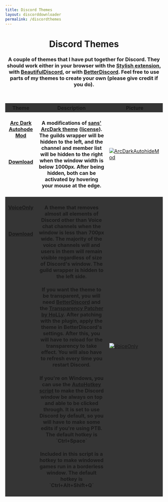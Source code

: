 ```yaml
---
title: Discord Themes
layout: discorddownloader
permalink: /discordthemes
---
```


<head>
<style>
table {
    border-collapse: collapse;
    width: 100%;
}

td, th {
    border: 1px solid #000000;
    text-align: left;
    padding: 8px;
}

tr:nth-child(even) {
    background-color: #252525;
}
tr:nth-child(odd) {
	background-color: #353535;
}
</style>
</head>
<p><h1 align="center">Discord Themes</h1>
<h3 align="center">A couple of themes that I have put together for Discord. They should work either in your browser with the <a href="https://www.google.com/search?q=stylish+extension" target="_blank">Stylish extension</a>, with <a href="https://github.com/leovoel/BeautifulDiscord" target="_blank">BeautifulDiscord</a>, or with <a href="https://github.com/Jiiks/BetterDiscordApp" target="_blank">BetterDiscord</a>. Feel free to use parts of my themes to create your own (please give credit if you do).</h3><br></p>
<table>
  <tr>
    <th>Theme</th>
    <th>Description</th>
    <th>Picture</th>
  </tr>
  <tr>
    <td valign="top"><p><h4 align="center"><a href="https://raw.githubusercontent.com/simoniz0r/DiscordThemes/master/ArcDarkMods/ArcDarkAutohideMod.theme.css" target="_blank">Arc Dark Autohode Mod</a></h4><br><h4 align="center"><a href="https://raw.githubusercontent.com/simoniz0r/DiscordThemes/master/ArcDarkMods/ArcDarkAutohideMod.theme.css" download>Download</a></h4></p></td>
    <td valign="top"><h4  align="center">A modifications of <a href="https://userstyles.org/styles/127986/discord-arc-dark" target="_blank">sans' ArcDark theme</a> (<a href="https://creativecommons.org/licenses/by-nc-sa/4.0/legalcode" target="_blank">license</a>).  The guilds wrapper will be hidden to the left, and the channel and member list will be hidden to the right when the window width is below 1000px.  After being hidden, both can be activated by hovering your mouse at the edge.</h4></td>
    <td valign="center"><a href="https://github.com/simoniz0r/DiscordThemes/blob/master/ArcDarkMods/ArcDarkAutohideMod.gif" target="_blank"><img src="https://raw.githubusercontent.com/simoniz0r/DiscordThemes/master/ArcDarkMods/ArcDarkAutohideMod.gif" alt="ArcDarkAutohideMod"></a></td>
  </tr>
  <tr>
    <td valign="top"><p><h4 align="center"><a href="https://raw.githubusercontent.com/simoniz0r/DiscordThemes/master/VoiceOnly/VoiceOnly.theme.css" target="_blank">VoiceOnly</a></h4><br><h4 align="center"><a href="https://raw.githubusercontent.com/simoniz0r/DiscordThemes/master/VoiceOnly/VoiceOnly.theme.css" download>Download</a></h4></p></td>
    <td valign="top"><h4 align="center">A theme that removes almost all elements of Discord other than Voice chat channels when the window is less than 700px wide.  The majority of the voice channels will and users in them will remain visible regardless of size of Discord's window.  The guild wrapper is hidden to the left side.</h4>
<h4 align="center">If you want the theme to be transparent, you will need <a href="https://github.com/Jiiks/BetterDiscordApp" target="_blank">BetterDiscord</a> and the <a href="https://github.com/HoLLy-HaCKeR/BetterDiscord-Themes-and-Plugins/blob/master/Plugins/transparency_patcher.md" target="_blank">Transparency Patcher by HoLLy</a>.  After patching with the plugin, apply the theme in BetterDiscord's settings.  After this, you will have to reload for the transparency to take effect.  You will also have to refresh every time you restart Discord.</h4>
<h4 align="center">If you're on Windows, you can use the <a href="https://raw.githubusercontent.com/simoniz0r/DiscordThemes/master/VoiceOnly/DiscordClickthrough.ahk" download>AutoHotkey script</a> to make the Discord window be always on top and able to be clicked through.  It is set to use Discord by default, so you will have to make some edits if you're using PTB.  The default hotkey is `Ctrl+Space`</h4>
<h4 align="center">Included in this script is a hotkey to make windowed games run in a borderless window.  The default hotkey is `Ctrl+Alt+Shift+Q`</h4></td>
    <td valign="center"><a href="https://github.com/simoniz0r/DiscordThemes/blob/master/VoiceOnly/VoiceOnly.gif" target="_blank"><img src="https://raw.githubusercontent.com/simoniz0r/DiscordThemes/master/VoiceOnly/VoiceOnly.gif" alt="VoiceOnly"></a></td>
  </tr>